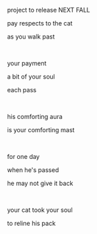 project to release NEXT FALL
<br>
<p>pay respects to the cat</p>
<p>as you walk past</p>
<br>
<p>your payment<p>
<p>a bit of your soul<p>
<p>each pass<p>
<br>
<p>his comforting aura<p>
<p>is your comforting mast<p>
<br>
<p>for one day<p>
<p>when he's passed<p>
<p>he may not give it back<p>
<br>
<p>your cat took your soul<p>
<p>to reline his pack<p>
<br>

